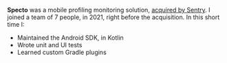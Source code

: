 **Specto** was a mobile profiling monitoring solution, [acquired by Sentry](https://sentry.io/about/press-releases/sentry-acquires-analytics-firm-specto-to-add-continuous-profiling-to-mobile-application-monitoring/).
I joined a team of 7 people, in 2021, right before the acquisition.
In this short time I:
* Maintained the Android SDK, in Kotlin
* Wrote unit and UI tests
* Learned custom Gradle plugins